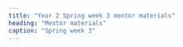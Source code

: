 ```yaml
---
title: "Year 2 Spring week 3 mentor materials"
heading: "Mentor materials"
caption: "Spring week 3"
---
```

